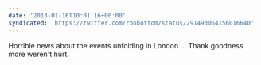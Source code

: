 ```yaml
---
date: '2013-01-16T10:01:16+00:00'
syndicated: 'https://twitter.com/roobottom/status/291493064156016640'
---
```

Horrible news about the events unfolding in London … Thank goodness more weren't hurt.
